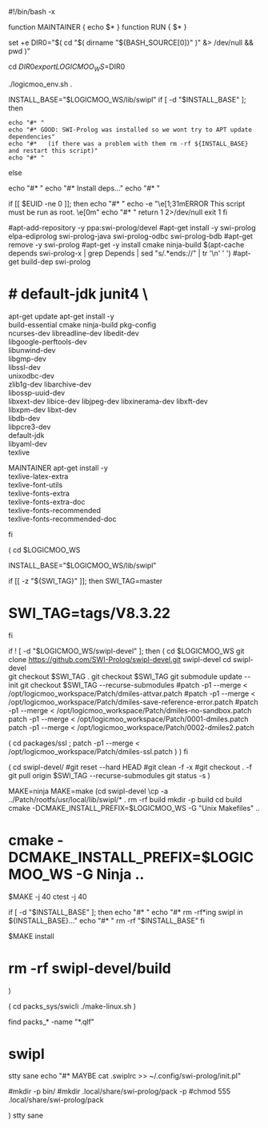 #!/bin/bash -x

function MAINTAINER {
 echo $*
}
function RUN {
 $*
}

set +e
DIR0="$( cd "$( dirname "${BASH_SOURCE[0]}" )" &> /dev/null && pwd )"

cd $DIR0
export LOGICMOO_WS=$DIR0

./logicmoo_env.sh .

INSTALL_BASE="$LOGICMOO_WS/lib/swipl"
if [ -d "$INSTALL_BASE" ]; then

    echo "#* "
    echo "#* GOOD: SWI-Prolog was installed so we wont try to APT update dependencies"
    echo "#*   (if there was a problem with them rm -rf ${INSTALL_BASE} and restart this script)"
    echo "#* "
else

echo "#* "
echo "#* Install deps..."
echo "#* "

if [[ $EUID -ne 0 ]]; then
   echo "#* "
   echo -e "\e[1;31mERROR This script must be run as root. \e[0m"
   echo "#* "
   return 1 2>/dev/null
   exit 1
fi

#apt-add-repository -y ppa:swi-prolog/devel
#apt-get install -y swi-prolog elpa-ediprolog swi-prolog-java swi-prolog-odbc swi-prolog-bdb
#apt-get remove -y swi-prolog 
#apt-get -y install cmake ninja-build $(apt-cache depends swi-prolog-x | grep Depends | sed "s/.*ends:\//" | tr '\n' ' ')
#apt-get build-dep swi-prolog
# # default-jdk junit4 \
apt-get update
apt-get install -y \
        build-essential cmake ninja-build pkg-config \
        ncurses-dev libreadline-dev libedit-dev \
        libgoogle-perftools-dev \
        libunwind-dev \
        libgmp-dev \
        libssl-dev \
        unixodbc-dev \
        zlib1g-dev libarchive-dev \
        libossp-uuid-dev \
        libxext-dev libice-dev libjpeg-dev libxinerama-dev libxft-dev \
        libxpm-dev libxt-dev \
        libdb-dev \
        libpcre3-dev \
        default-jdk \
        libyaml-dev \
	texlive

MAINTAINER apt-get install -y \
        texlive-latex-extra \
        texlive-font-utils \
        texlive-fonts-extra \
        texlive-fonts-extra-doc \
        texlive-fonts-recommended \
        texlive-fonts-recommended-doc

fi

  
(
cd $LOGICMOO_WS


INSTALL_BASE="$LOGICMOO_WS/lib/swipl"

if [[ -z "${SWI_TAG}" ]]; then
  SWI_TAG=master
#  SWI_TAG=tags/V8.3.22
fi

if ! [ -d "$LOGICMOO_WS/swipl-devel" ]; then
( cd $LOGICMOO_WS
  git clone https://github.com/SWI-Prolog/swipl-devel.git swipl-devel
  cd swipl-devel  
  git checkout $SWI_TAG .
  git checkout $SWI_TAG
  git submodule update --init
  git checkout $SWI_TAG --recurse-submodules
  #patch -p1 --merge < /opt/logicmoo_workspace/Patch/dmiles-attvar.patch
  #patch -p1 --merge < /opt/logicmoo_workspace/Patch/dmiles-save-reference-error.patch
  #patch -p1 --merge < /opt/logicmoo_workspace/Patch/dmiles-no-sandbox.patch
  patch -p1 --merge < /opt/logicmoo_workspace/Patch/0001-dmiles.patch
  patch -p1 --merge < /opt/logicmoo_workspace/Patch/0002-dmiles2.patch

  ( cd packages/ssl ; patch -p1 --merge < /opt/logicmoo_workspace/Patch/dmiles-ssl.patch )
)
fi

(
cd swipl-devel/
#git reset --hard HEAD
#git clean -f -x 
#git checkout . -f
git pull origin $SWI_TAG --recurse-submodules
git status -s 
)

MAKE=ninja
MAKE=make
(cd swipl-devel
 \cp -a ../Patch/rootfs/usr/local/lib/swipl/* .
 rm -rf build
 mkdir -p build
 cd build
 cmake -DCMAKE_INSTALL_PREFIX=$LOGICMOO_WS -G "Unix Makefiles" ..
 # cmake -DCMAKE_INSTALL_PREFIX=$LOGICMOO_WS -G Ninja .. 
 $MAKE -j 40 
 ctest -j 40

 if [ -d "$INSTALL_BASE" ]; then
  echo "#* "
  echo "#* rm -rf*ing swipl in ${INSTALL_BASE}..."
  echo "#* "
  rm -rf "$INSTALL_BASE"
 fi

 $MAKE install

 

 # rm -rf swipl-devel/build
)


(
cd packs_sys/swicli
./make-linux.sh
)

find packs_* -name "*.qlf"
# swipl 

stty sane
echo "#* MAYBE cat .swiplrc >> ~/.config/swi-prolog/init.pl"


#mkdir -p bin/
#mkdir .local/share/swi-prolog/pack -p
#chmod 555 .local/share/swi-prolog/pack

)
stty sane
